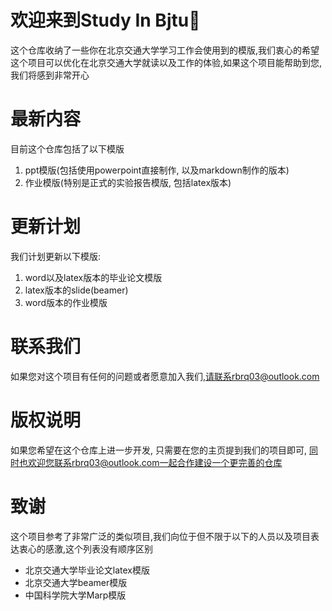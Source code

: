 # 欢迎来到Study In Bjtu👏

这个仓库收纳了一些你在北京交通大学学习工作会使用到的模版,我们衷心的希望这个项目可以优化在北京交通大学就读以及工作的体验,如果这个项目能帮助到您,我们将感到非常开心

# 最新内容

目前这个仓库包括了以下模版

1.  ppt模版(包括使用powerpoint直接制作, 以及markdown制作的版本)
2.  作业模版(特别是正式的实验报告模版, 包括latex版本)

# 更新计划

我们计划更新以下模版:

1.  word以及latex版本的毕业论文模版
2.  latex版本的slide(beamer)
3.  word版本的作业模版

# 联系我们

如果您对这个项目有任何的问题或者愿意加入我们,请联系rbrq03@outlook.com

# 版权说明

如果您希望在这个仓库上进一步开发, 只需要在您的主页提到我们的项目即可, 同时也欢迎您联系rbrq03@outlook.com一起合作建设一个更完善的仓库

# 致谢
这个项目参考了非常广泛的类似项目,我们向位于但不限于以下的人员以及项目表达衷心的感激,这个列表没有顺序区别

* 北京交通大学毕业论文latex模版
* 北京交通大学beamer模版
* 中国科学院大学Marp模版
